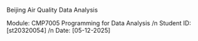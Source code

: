 Beijing Air Quality Data Analysis

Module: CMP7005 Programming for Data Analysis
/n Student ID: [st20320054]
/n Date: [05-12-2025]
